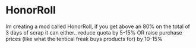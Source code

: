 # HonorRoll

Im creating a mod called HonorRoll, if you get above an 80% on the total of 3 days of scrap it can either.. reduce quota by 5-15% OR raise purchase prices (like what the tentical freak buys products for) by 10-15%
